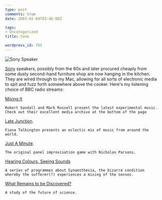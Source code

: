 ```yaml
---
type: post
comments: true
date: 2003-02-04T03:46:00Z

tags:
- Uncategorized
title: Cone

wordpress_id: 781
---
```


![Sony Speaker](http://www.ballofstringtheory.com/images/sonyspeaker.jpg)


	

[Sony](http://www.sony.com/) speakers, possibly from the 60s and later procured cheaply from some dusty second-hand furniture shop are now hanging in the kitchen. They are wired through to my Mac, allowing for all sorts of electronic media to spit and fuzz forth somewhere above the cooker. Here's my listening choice of BBC radio streams:


	


	

[Mixing It](http://www.bbc.co.uk/radio3/world/mixingit.shtml)


	

    Robert Sandall and Mark Russell present the latest experimental music. Check out their excellent media archive at the bottom of the page


	

[Late Junction](http://www.bbc.co.uk/radio3/world/latejunction.shtml).


	

    Fiona Talkington presents an eclectic mix of music from around the world.


	

[Just A Minute](http://www.bbc.co.uk/radio4/comedy/justaminute.shtml).


	

    The original panel improvisation game with Nicholas Parsons.


	

[Hearing Colours, Seeing Sounds](http://www.bbc.co.uk/radio4/science/hearingcolours.shtml)


	

    A series of programmes about Synaesthesia, the bizarre condition whereby the sufferer(?) experiences a mixing of the senses.  




	

[What Remains to be Discovered?](http://www.bbc.co.uk/radio4/science/whatremains.shtml)


	

    A study of the future of science.


	
